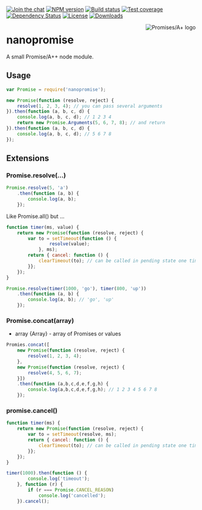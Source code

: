 [![Join the chat][gitter-image]][gitter-url]
[![NPM version][npm-image]][npm-url]
[![Build status][travis-image]][travis-url]
[![Test coverage][coveralls-image]][coveralls-url]
[![Dependency Status][david-image]][david-url]
[![License][license-image]][license-url]
[![Downloads][downloads-image]][downloads-url]

<a href="https://promisesaplus.com/">
    <img src="https://promisesaplus.com/assets/logo-small.png" alt="Promises/A+ logo"
         title="Promises/A+ 1.0 compliant" align="right" />
</a>

# nanopromise

A small Promise/A++ node module.

## Usage



```js
var Promise = require('nanopromise');

new Promise(function (resolve, reject) {
	resolve(1, 2, 3, 4); // you can pass several arguments
}).then(function (a, b, c, d) {
	console.log(a, b, c, d); // 1 2 3 4
	return new Promise.Arguments(5, 6, 7, 8); // and return
}).then(function (a, b, c, d) {
	console.log(a, b, c, d); // 5 6 7 8
});
````

## Extensions

### Promise.resolve(...)


```js
Promise.resolve(5, 'a')
	.then(function (a, b) {
		console.log(a, b);
	});
```

Like Promise.all() but ...

```js
function timer(ms, value) {
	return new Promise(function (resolve, reject) {
		var to = setTimeout(function () {
				resolve(value);
			}, ms);
		return { cancel: function () {
			clearTimeout(to); // can be called in pending state one time only
		}};
	});
}

Promise.resolve(timer(1000, 'go'), timer(800, 'up'))
	.then(function (a, b) {
		console.log(a, b); // 'go', 'up'
	});
```



### Promise.concat(array)

* array {Array} - array of Promises or values

```js
Promies.concat([
	new Promise(function (resolve, reject) {
		resolve(1, 2, 3, 4);
	},
	new Promise(function (resolve, reject) {
		resolve(4, 5, 6, 7);
	}])
	.then(function (a,b,c,d,e,f,g,h) {
		console.log(a,b,c,d,e,f,g,h); // 1 2 3 4 5 6 7 8
	});
```

### promise.cancel()

```js
function timer(ms) {
	return new Promise(function (resolve, reject) {
		var to = setTimeout(resolve, ms);
		return { cancel: function () {
			clearTimeout(to); // can be called in pending state one time only
		}};
	});
}

timer(1000).then(function () {
		console.log('timeout');
	}, function (r) {
		if (r === Promise.CANCEL_REASON)
			console.log('cancelled');
	}).cancel();

```

[gitter-image]: https://badges.gitter.im/Holixus/nanopromise.svg
[gitter-url]: https://gitter.im/Holixus/nanopromise?utm_source=badge&utm_medium=badge&utm_campaign=pr-badge&utm_content=badge

[npm-image]: https://img.shields.io/npm/v/nanopromise.svg
[npm-url]: https://npmjs.org/package/nanopromise

[github-tag]: http://img.shields.io/github/tag/Holixus/nanopromise.svg
[github-url]: https://github.com/Holixus/nanopromise/tags

[travis-image]: https://travis-ci.org/Holixus/nanopromise.svg?branch=cancellable
[travis-url]: https://travis-ci.org/Holixus/nanopromise

[coveralls-image]: https://img.shields.io/coveralls/Holixus/nanopromise.svg?branch=cancellable
[coveralls-url]: https://coveralls.io/r/Holixus/nanopromise

[david-image]: http://img.shields.io/david/Holixus/nanopromise.svg
[david-url]: https://david-dm.org/Holixus/nanopromise

[license-image]: http://img.shields.io/npm/l/nanopromise.svg
[license-url]: LICENSE

[downloads-image]: http://img.shields.io/npm/dm/nanopromise.svg
[downloads-url]: https://npmjs.org/package/nanopromise
